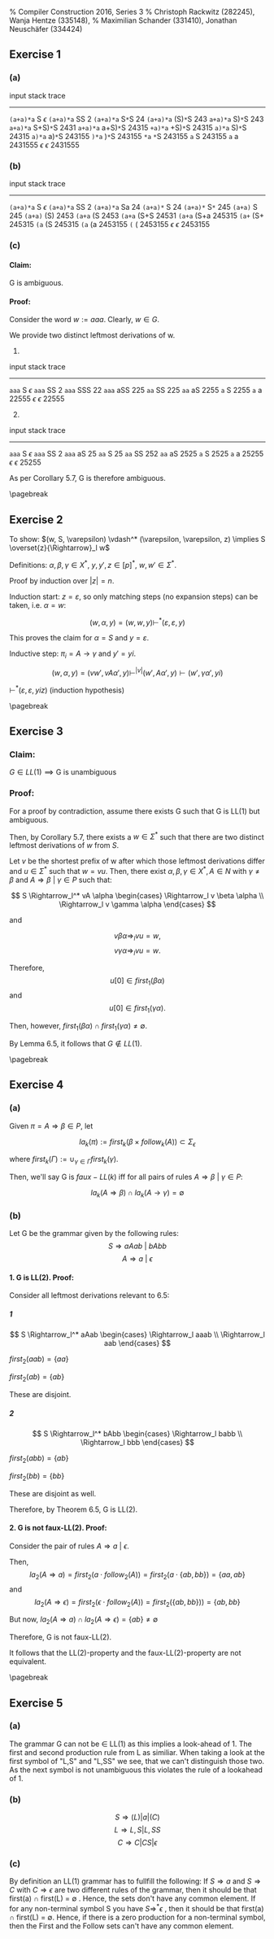 % Compiler Construction 2016, Series 3
% Christoph Rackwitz (282245), Wanja Hentze (335148),
% Maximilian Schander (331410), Jonathan Neuschäfer (334424)


## Exercise 1

### (a)

<!--
     1     2     3    4    5
S → S+S | S S | (S) | S∗ | a
-->

<!-- FIXME: Das ist nicht sehr formal geschrieben -->

input           stack           trace
--------------  --------------  -----------
`(a+a)*a`       S               $\epsilon$
`(a+a)*a`       SS              2
`(a+a)*a`       S`*`S           24
`(a+a)*a`       (S)`*`S         243
`a+a)*a`        S)`*`S          243
`a+a)*a`        S+S)`*`S        2431
`a+a)*a`        a+S)`*`S        24315
`+a)*a`         +S)`*`S         24315
`a)*a`          S)`*`S          24315
`a)*a`          a)`*`S          243155
`)*a`           )`*`S           243155
`*a`            `*`S            243155
`a`             S               243155
`a`             a               2431555
$\epsilon$      $\epsilon$      2431555



### (b)

input           stack           trace
--------------  --------------  -----------
`(a+a)*a`       S               $\epsilon$
`(a+a)*a`       SS              2
`(a+a)*a`       Sa              24
`(a+a)*`        S               24
`(a+a)*`        S`*` 	     	245
`(a+a)`         S    	    	245
`(a+a)`         (S)             2453
`(a+a`          (S              2453
`(a+a`          (S+S            24531
`(a+a`          (S+a            245315
`(a+`           (S+             245315
`(a`            (S              245315
`(a`            (a              2453155
`(`             (               2453155
$\epsilon$      $\epsilon$      2453155

### (c)

#### Claim:

G is ambiguous.

#### Proof:

Consider the word $w := aaa$. Clearly, $w \in G$.

We provide two distinct leftmost derivations of w.

1.

input           stack           trace
--------------  --------------  -----------
`aaa`           S               $\epsilon$
`aaa`           SS              2
`aaa`           SSS             22
`aaa`           aSS             225
`aa`            SS              225
`aa`            aS              2255
`a`             S               2255
`a`             a               22555
$\epsilon$      $\epsilon$      22555

2.

input           stack           trace
--------------  --------------  -----------
`aaa`           S               $\epsilon$
`aaa`           SS              2
`aaa`           aS              25
`aa`            S               25
`aa`            SS              252
`aa`            aS              2525
`a`             S               2525
`a`             a               25255
$\epsilon$      $\epsilon$      25255

As per Corollary 5.7, G is therefore ambiguous.

\pagebreak

## Exercise 2


To show: $(w, S, \varepsilon) \vdash^* (\varepsilon, \varepsilon, z) \implies S \overset{z}{\Rightarrow}_l w$

Definitions: $\alpha,\beta,\gamma \in X^*$, $y, y', z \in [p]^*$, $w, w' \in \Sigma^*$.

Proof by induction over $|z| = n$.

Induction start: $z = \varepsilon$, so only matching steps (no expansion steps) can be taken, i.e. $\alpha = w$:

$$ (w, \alpha, y) = (w, w, y) \vdash^* (\varepsilon, \varepsilon, y) $$

This proves the claim for $\alpha = S$ and $y = \varepsilon$.

Inductive step: $\pi_i = A \rightarrow \gamma$ and $y' = y i$.

$$
(w, \alpha, y) = (v w', v A \alpha', y) \vdash^{|v|} (w', A \alpha', y) \vdash (w', \gamma \alpha', y i) $$

$\vdash^* (\varepsilon, \varepsilon, y i z)$ (induction hypothesis)

\pagebreak

## Exercise 3

### Claim:

$G \in LL(1) \implies \text{G is unambiguous}$

### Proof:

For a proof by contradiction, assume there exists G such that G is LL(1) but ambiguous.

Then, by Corollary 5.7, there exists a $w \in \Sigma^*$ such that there are two distinct leftmost derivations of $w$ from $S$.

Let $v$ be the shortest prefix of w after which those leftmost derivations differ and
$u \in \Sigma^*$ such that $w = vu$.
Then, there exist $\alpha, \beta, \gamma \in X^*, A \in N$ with $\gamma \neq \beta$ and 
$A \Rightarrow \beta ~\vert~ \gamma \in P$ such that: 

$$
S \Rightarrow_l^* vA \alpha \begin{cases}
\Rightarrow_l v \beta  \alpha \\
\Rightarrow_l v \gamma \alpha
\end{cases}
$$

and

$$
v \beta \alpha \Rightarrow_l vu = w,
$$
$$
v \gamma \alpha \Rightarrow_l vu = w.
$$

Therefore, $$
u[0] \in first_1(\beta \alpha)
$$ and $$
u[0] \in first_1(\gamma \alpha).$$

Then, however, $first_1(\beta \alpha) \cap first_1(\gamma \alpha) \neq \emptyset$.

By Lemma 6.5, it follows that $G \notin LL(1)$.

\pagebreak

## Exercise 4

### (a)

Given $\pi = A \Rightarrow \beta \in P$, let

$$ la_k(\pi) := first_k(\beta \times follow_k(A)) \subset \Sigma_\epsilon $$

where $first_k(\Gamma) := \cup_{\gamma \in \Gamma} first_k(\gamma)$.

Then, we'll say  G is $faux-LL(k)$ iff for all pairs of rules 
$A \Rightarrow \beta ~\vert~ \gamma \in P$:

$$la_k(A \Rightarrow \beta) \cap la_k(A \rightarrow \gamma) = \emptyset$$

### (b)

Let G be the grammar given by the following rules:
$$
S \Rightarrow aAab ~\vert~ bAbb
$$ $$
A \Rightarrow a ~\vert~ \epsilon
$$

#### 1. G is LL(2). Proof:

Consider all leftmost derivations relevant to 6.5:

##### 1

$$
S \Rightarrow_l^* aAab \begin{cases}
\Rightarrow_l aaab \\
\Rightarrow_l aab
\end{cases}
$$

$first_2(aab) = \{aa\}$

$first_2(ab)  = \{ab\}$

These are disjoint.

##### 2

$$
S \Rightarrow_l^* bAbb \begin{cases}
\Rightarrow_l babb \\
\Rightarrow_l bbb
\end{cases}
$$

$first_2(abb) = \{ab\}$

$first_2(bb)  = \{bb\}$

These are disjoint as well.

Therefore, by Theorem 6.5, G is LL(2).

#### 2. G is not faux-LL(2). Proof:

Consider the pair of rules $A \Rightarrow a ~\vert~ \epsilon.$

Then, 
$$la_2(A \Rightarrow a) =  first_2(a \cdot follow_2(A)) = first_2(a \cdot \{ab, bb\})
= \{aa, ab\}
$$ and
$$la_2(A \Rightarrow \epsilon) =  first_2(\epsilon \cdot follow_2(A)) = first_2(\{ab, bb\}))
= \{ab, bb\}
$$

But now, $la_2(A \Rightarrow a) \cap la_2(A \Rightarrow \epsilon) = \{ab\} \neq \emptyset$

Therefore, G is not faux-LL(2).

It follows that the LL(2)-property and the faux-LL(2)-property are not equivalent.

\pagebreak

## Exercise 5

### (a)

The grammar G can not be $\in$ LL(1) as this implies a look-ahead of 1.
The first and second production rule from L as similiar. 
When taking a look at the first symbol of "L,S" and "L,SS" we see, that we can't distinguish those two.
As the next symbol is not unambiguous this violates the rule of a lookahead of 1.

### (b)

$$S \Rightarrow ( L ) | a  | ( C ) $$
$$L \Rightarrow  L , S | L , SS $$
$$C \Rightarrow  C | C S | \epsilon $$

### (c)

By definition an LL(1) grammar has to fullfill the following:
If  $S \Rightarrow a$ and $S \Rightarrow C$  with $C \Rightarrow \epsilon$ are two different rules of
 the grammar, then it should be that  first(a) $\cap$  first(L) =  $\emptyset$ . 
Hence, the sets don't have any common element. 
If for any non-terminal symbol S you have $S \Rightarrow^* \epsilon$ , then it should be that 
first(a) $\cap$ first(L) = $\emptyset$. 
Hence, if there is a zero production for a non-terminal symbol, then the First and the Follow sets 
can't have any common element.


